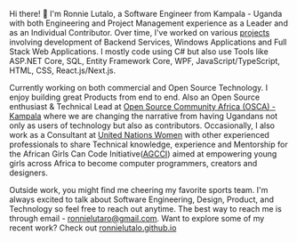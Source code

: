 Hi there! 👋 I'm Ronnie Lutalo, a Software Engineer from Kampala - Uganda with both Engineering and Project Management experience as a Leader and as an Individual Contributor. Over time, I've worked on various [projects](https://ronnielutalo.github.io/projects) involving development of Backend Services, Windows Applications and Full Stack Web Applications. I mostly code using C# but also use Tools like ASP.NET Core, SQL, Entity Framework Core, WPF, JavaScript/TypeScript, HTML, CSS, React.js/Next.js.

Currently working on both commercial and Open Source Technology. I enjoy building great Products from end to end. Also an Open Source enthusiast & Technical Lead at [Open Source Community Africa (OSCA) - Kampala](https://github.com/OSCA-Kampala-Chapter) where we are changing the narrative from having Ugandans not only as users of technology but also as contributors. Occasionally, I also work as a Consultant at [United Nations Women](https://www.unwomen.org/en) with other experienced professionals to share Technical knowledge, experience and Mentorship for the African Girls Can Code Initiative([AGCCI](https://africa.unwomen.org/en/stories/news/2022/05/african-girls-can-code-initiative-second-phase-launched-in-tanzania)) aimed at empowering young girls across Africa to become computer programmers, creators and designers.

Outside work, you might find me cheering my favorite sports team. I'm always excited to talk about Software Engineering, Design, Product, and Technology so feel free to reach out anytime. The best way to reach me is through email - ronnielutaro@gmail.com. Want to explore some of my recent work? Check out [ronnielutalo.github.io](https://ronnielutalo.github.io/)
